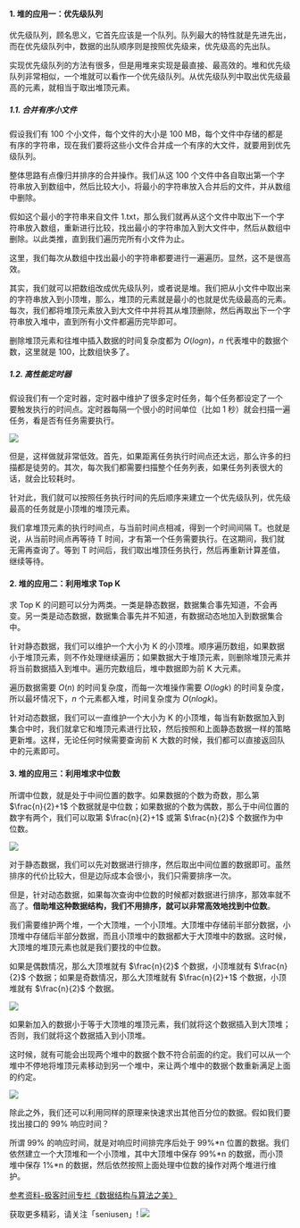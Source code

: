 
#### 1. 堆的应用一：优先级队列

优先级队列，顾名思义，它首先应该是一个队列。队列最大的特性就是先进先出，而在优先级队列中，数据的出队顺序则是按照优先级来，优先级高的先出队。

实现优先级队列的方法有很多，但是用堆来实现是最直接、最高效的。堆和优先级队列非常相似，一个堆就可以看作一个优先级队列。从优先级队列中取出优先级最高的元素，就相当于取出堆顶元素。

##### 1.1. 合并有序小文件 

假设我们有 100 个小文件，每个文件的大小是 100 MB，每个文件中存储的都是有序的字符串，现在我们要将这些小文件合并成一个有序的大文件，就要用到优先级队列。

整体思路有点像归并排序的合并操作。我们从这 100 个文件中各自取出第一个字符串放入到数组中，然后比较大小，将最小的字符串放入合并后的文件，并从数组中删除。

假如这个最小的字符串来自文件 1.txt，那么我们就再从这个文件中取出下一个字符串放入数组，重新进行比较，找出最小的字符串加入到大文件中，然后从数组中删除。以此类推，直到我们遍历完所有小文件为止。

这里，我们每次从数组中找出最小的字符串都要进行一遍遍历。显然，这不是很高效。

其实，我们就可以把数组改成优先级队列，或者说是堆。我们把从小文件中取出来的字符串放入到小顶堆，那么，堆顶的元素就是最小的也就是优先级最高的元素。每次，我们都将堆顶元素放入到大文件中并将其从堆顶删除，然后再取出下一个字符串放入堆中，直到所有小文件都遍历完毕即可。

删除堆顶元素和往堆中插入数据的时间复杂度都为 $O(logn)$，$n$ 代表堆中的数据个数，这里就是 100，比数组快多了。

##### 1.2. 高性能定时器

假设我们有一个定时器，定时器中维护了很多定时任务，每个任务都设定了一个 要触发执行的时间点。定时器每隔一个很小的时间单位（比如 1 秒）就会扫描一遍任务，看是否有任务需要执行。

![](https://upload-images.jianshu.io/upload_images/11895466-9e0101077abdbaa0.jpg?imageMogr2/auto-orient/strip%7CimageView2/2/w/1240)

但是，这样做就非常低效。首先，如果距离任务执行时间点还太远，那么许多的扫描都是徒劳的。其次，每次我们都需要扫描整个任务列表，如果任务列表很大的话，就会比较耗时。

针对此，我们就可以按照任务执行时间的先后顺序来建立一个优先级队列，优先级最高的任务就是小顶堆的堆顶元素。

我们拿堆顶元素的执行时间点，与当前时间点相减，得到一个时间间隔 T。也就是说，从当前时间点再等待 T 时间，才有第一个任务需要执行。在这期间，我们就无需再查询了。等到 T 时间后，我们取出堆顶任务执行，然后再重新计算差值，继续等待。

#### 2. 堆的应用二：利用堆求 Top K

求 Top K 的问题可以分为两类。一类是静态数据，数据集合事先知道，不会再变。另一类是动态数据，数据集合事先并不知道，有数据动态地加入到数据集合中。

针对静态数据，我们可以维护一个大小为 K 的小顶堆。顺序遍历数组，如果数据小于堆顶元素，则不作处理继续遍历；如果数据大于堆顶元素，则删除堆顶元素并将当前数据插入到堆中。遍历完数组后，堆中数据即为前 K 大元素。

遍历数据需要 $O(n)$ 的时间复杂度，而每一次堆操作需要 $O(logk)$ 的时间复杂度，所以最坏情况下，$n$ 个元素都入堆，时间复杂度为 $O(nlogk)$。

针对动态数据，我们可以一直维护一个大小为 K 的小顶堆，每当有新数据加入到集合中时，我们就拿它和堆顶元素进行比较，然后按照和上面静态数据一样的策略更新堆。这样，无论任何时候需要查询前 K 大数的时候，我们都可以直接返回队中的元素即可。

#### 3. 堆的应用三：利用堆求中位数

所谓中位数，就是处于中间位置的数字。如果数据的个数为奇数，那么第 $\frac{n}{2}+1$ 个数据就是中位数；如果数据的个数为偶数，那么于中间位置的数字有两个，我们可以取第 $\frac{n}{2}+1$ 或第 $\frac{n}{2}$ 个数据作为中位数。

![](https://upload-images.jianshu.io/upload_images/11895466-f86d32d00c3619fe.jpg?imageMogr2/auto-orient/strip%7CimageView2/2/w/1240)

对于静态数据，我们可以先对数据进行排序，然后取出中间位置的数据即可。虽然排序的代价比较大，但是边际成本会很小，我们只需要排序一次。

但是，针对动态数据，如果每次查询中位数的时候都对数据进行排序，那效率就不高了。**借助堆这种数据结构，我们不用排序，就可以非常高效地找到中位数**。

我们需要维护两个堆，一个大顶堆，一个小顶堆。大顶堆中存储前半部分数据，小顶堆中存储后半部分数据，而且小顶堆中的数据都大于大顶堆中的数据。这时候，大顶堆的堆顶元素也就是我们要找的中位数。

如果是偶数情况，那么大顶堆就有 $\frac{n}{2}$ 个数据，小顶堆就有 $\frac{n}{2}$ 个数据；如果是奇数情况，那么大顶堆就有 $\frac{n}{2}+1$ 个数据，小顶堆就有 $\frac{n}{2}$ 个数据。

![](https://upload-images.jianshu.io/upload_images/11895466-be7226cb82049be0.jpg?imageMogr2/auto-orient/strip%7CimageView2/2/w/1240)

如果新加入的数据小于等于大顶堆的堆顶元素，我们就将这个数据插入到大顶堆；否则，我们就将这个数据插入到小顶堆。

这时候，就有可能会出现两个堆中的数据个数不符合前面的约定。我们可以从一个堆中不停地将堆顶元素移动到另一个堆中，来让两个堆中的数据个数重新满足上面的约定。

![](https://upload-images.jianshu.io/upload_images/11895466-7e4b96d5ef252787.jpg?imageMogr2/auto-orient/strip%7CimageView2/2/w/1240)

除此之外，我们还可以利用同样的原理来快速求出其他百分位的数据。假如我们要找出接口的 99% 响应时间？

所谓 99% 的响应时间，就是对响应时间排完序后处于 99%*n 位置的数据。我们依然建立一个大顶堆和一个小顶堆，其中大顶堆中保存 99%*n 的数据，而小顶堆中保存 1%*n 的数据，然后依然按照上面处理中位数的操作对两个堆进行维护。



[参考资料-极客时间专栏《数据结构与算法之美》](https://time.geekbang.org/column/126)

获取更多精彩，请关注「seniusen」! 
![](https://upload-images.jianshu.io/upload_images/11895466-ee82f7655f20bfeb.jpg?imageMogr2/auto-orient/strip%7CimageView2/2/w/1240)
